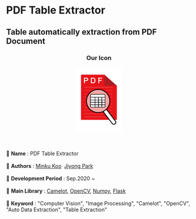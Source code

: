 # PDF Table Extractor
## Table automatically extraction from PDF Document

<h3 align="center">Our Icon</h3>
<p align="center">
  <img src="./www/static/icon/logo.png" width="25%" title="logo" ></img>
</p><br>

📌 **Name** : PDF Table Extractor     <br><br>
📌 **Authors** :  [Minku Koo](https://github.com/Minku-Koo) &nbsp;[Jiyong Park](https://github.com/Ji-yong219)      <br><br>
📌 **Development Period** : Sep.2020 ~      <br><br>
📌 **Main Library** : [Camelot](https://github.com/camelot-dev/camelot), [OpenCV](https://docs.opencv.org/master/), [Numpy](https://numpy.org/doc/), [Flask](https://flask.palletsprojects.com/en/2.0.x/)     <br><br>
📌 **Keyword** : "Computer Vision", "Image Processing", "Camelot", "OpenCV", "Auto Data Extraction", "Table Extraction"      <br><br>


